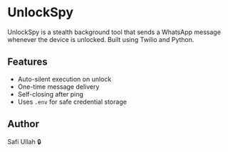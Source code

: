 # UnlockSpy

UnlockSpy is a stealth background tool that sends a WhatsApp message whenever the device is unlocked. Built using Twilio and Python.

## Features
- Auto-silent execution on unlock
- One-time message delivery
- Self-closing after ping
- Uses `.env` for safe credential storage

## Author
Safi Ullah 🔒
